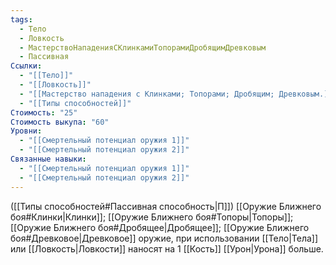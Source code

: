 ```yaml
---
tags:
  - Тело
  - Ловкость
  - МастерствоНападенияСКлинкамиТопорамиДробящимДревковым
  - Пассивная
Ссылки:
  - "[[Тело]]"
  - "[[Ловкость]]"
  - "[[Мастерство нападения с Клинками; Топорами; Дробящим; Древковым.]]"
  - "[[Типы способностей]]"
Стоимость: "25"
Стоимость выкупа: "60"
Уровни:
  - "[[Смертельный потенциал оружия 1]]"
  - "[[Смертельный потенциал оружия 2]]"
Связанные навыки:
  - "[[Смертельный потенциал оружия 1]]"
  - "[[Смертельный потенциал оружия 2]]"
---
```

([[Типы способностей#Пассивная способность|П]]) [[Оружие Ближнего боя#Клинки|Клинки]]; [[Оружие Ближнего боя#Топоры|Топоры]]; [[Оружие Ближнего боя#Дробящее|Дробящее]]; [[Оружие Ближнего боя#Древковое|Древковое]] оружие, при использовании [[Тело|Тела]] или [[Ловкость|Ловкости]] наносят на 1 [[Кость]] [[Урон|Урона]] больше. 